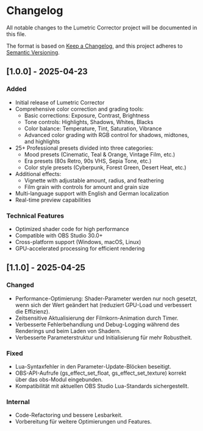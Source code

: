 # Changelog

All notable changes to the Lumetric Corrector project will be documented in this file.

The format is based on [Keep a Changelog](https://keepachangelog.com/en/1.0.0/),
and this project adheres to [Semantic Versioning](https://semver.org/spec/v2.0.0.html).

## [1.0.0] - 2025-04-23

### Added
- Initial release of Lumetric Corrector
- Comprehensive color correction and grading tools:
  - Basic corrections: Exposure, Contrast, Brightness
  - Tone controls: Highlights, Shadows, Whites, Blacks
  - Color balance: Temperature, Tint, Saturation, Vibrance
  - Advanced color grading with RGB control for shadows, midtones, and highlights
- 25+ Professional presets divided into three categories:
  - Mood presets (Cinematic, Teal & Orange, Vintage Film, etc.)
  - Era presets (80s Retro, 90s VHS, Sepia Tone, etc.)
  - Color style presets (Cyberpunk, Forest Green, Desert Heat, etc.)
- Additional effects:
  - Vignette with adjustable amount, radius, and feathering
  - Film grain with controls for amount and grain size
- Multi-language support with English and German localization
- Real-time preview capabilities

### Technical Features
- Optimized shader code for high performance
- Compatible with OBS Studio 30.0+
- Cross-platform support (Windows, macOS, Linux)
- GPU-accelerated processing for efficient rendering

## [1.1.0] - 2025-04-25

### Changed
- Performance-Optimierung: Shader-Parameter werden nur noch gesetzt, wenn sich der Wert geändert hat (reduziert GPU-Load und verbessert die Effizienz).
- Zeitsensitive Aktualisierung der Filmkorn-Animation durch Timer.
- Verbesserte Fehlerbehandlung und Debug-Logging während des Renderings und beim Laden von Shadern.
- Verbesserte Parameterstruktur und Initialisierung für mehr Robustheit.

### Fixed
- Lua-Syntaxfehler in den Parameter-Update-Blöcken beseitigt.
- OBS-API-Aufrufe (gs_effect_set_float, gs_effect_set_texture) korrekt über das obs-Modul eingebunden.
- Kompatibilität mit aktuellen OBS Studio Lua-Standards sichergestellt.

### Internal
- Code-Refactoring und bessere Lesbarkeit.
- Vorbereitung für weitere Optimierungen und Features.
